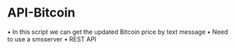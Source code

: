 # API-Bitcoin

•	In this script we can get the updated Bitcoin price by text message
•	Need to use a smsserver
•	REST API
